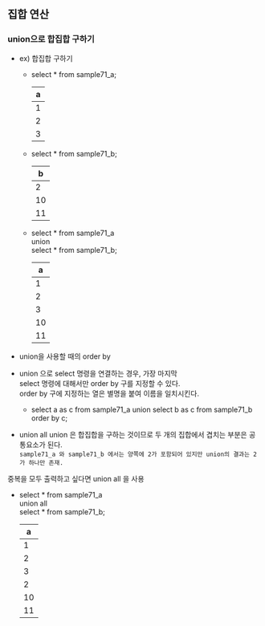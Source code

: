 ## 집합 연산


### union으로 합집합 구하기

- ex) 합집합 구하기
  - select * from sample71_a;
    
    | a    |
    |------|
    |    1 |
    |    2 |
    |    3 |
  
  - select * from sample71_b;
  
    | b    |
    |------|
    |    2 |
    |   10 |
    |   11 |
  
  - select * from sample71_a  
  union  
  select * from sample71_b;
    
    | a    |
    |------|
    |    1 |
    |    2 |
    |    3 |
    |   10 |
    |   11 |
    
- union을 사용할 때의 order by
- union 으로 select 명령을 연결하는 경우, 가장 마지막   
select 명령에 대해서만 order by 구를 지정할 수 있다.  
order by 구에 지정하는 열은 별명을 붙여 이름을 일치시킨다.

  - select a as c from sample71_a
    union
    select b as c from sample71_b
     order by c;
     
- union all
union 은 합집합을 구하는 것이므로 두 개의 집합에서 겹치는 부분은 공통요소가 된다.  
`sample71_a 와 sample71_b 에서는 양쪽에 2가 포함되어 있지만 union의 결과는 2가 하나만 존재.`  

중복을 모두 출력하고 싶다면 union all 을 사용

  - select * from sample71_a  
  union all  
  select * from sample71_b;
  
    | a    |
    |------|
    |    1 |
    |    2 |
    |    3 |
    |    2 |
    |   10 |
    |   11 |
    

  
  